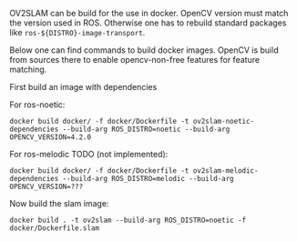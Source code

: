 OV2SLAM can be build for the use in docker.
OpenCV version must match the version used in ROS. Otherwise one has to rebuild standard packages like `ros-${DISTRO}-image-transport`.

Below one can find commands to build docker images. OpenCV is build from sources there to enable opencv-non-free features 
for feature matching.


First build an image with dependencies

For ros-noetic:

    docker build docker/ -f docker/Dockerfile -t ov2slam-noetic-dependencies --build-arg ROS_DISTRO=noetic --build-arg OPENCV_VERSION=4.2.0


For ros-melodic TODO (not implemented):

    docker build docker/ -f docker/Dockerfile -t ov2slam-melodic-dependencies --build-arg ROS_DISTRO=melodic --build-arg OPENCV_VERSION=???


Now build the slam image:

    docker build . -t ov2slam --build-arg ROS_DISTRO=noetic -f docker/Dockerfile.slam

